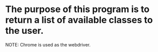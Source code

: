 # The purpose of this program is to return a list of available classes to the user.
NOTE: Chrome is used as the webdriver.
